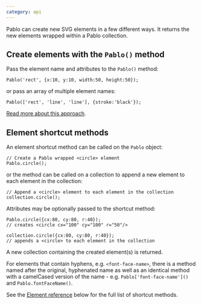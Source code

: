 ```yaml
---
category: api
---
```


Pablo can create new SVG elements in a few different ways. It returns the new elements wrapped within a Pablo collection.


## Create elements with the `Pablo()` method

Pass the element name and attributes to the `Pablo()` method:

	Pablo('rect', {x:10, y:10, width:50, height:50});

or pass an array of multiple element names:

	Pablo(['rect', 'line', 'line'], {stroke:'black'});

[Read more about this approach](/api/pablo/#pablo-05).


## Element shortcut methods

An element shortcut method can be called on the `Pablo` object:

	// Create a Pablo wrapped <circle> element
	Pablo.circle();

or the method can be called on a collection to append a new element to each element in the collection:

	// Append a <circle> element to each element in the collection
	collection.circle();


Attributes may be optionally passed to the shortcut method:

	Pablo.circle({cx:80, cy:80, r:40});
	// creates <circle cx="100" cy="100" r="50"/>

	collection.circle({cx:80, cy:80, r:40});
	// appends a <circle> to each element in the collection

A new collection containing the created element(s) is returned.

For elements that contain hyphens, e.g. `<font-face-name>`, there is a method named after the original, hyphenated name as well as an identical method with a camelCased version of the name - e.g. `Pablo['font-face-name']()` and `Pablo.fontFaceName()`.

See the [Element reference](/api/#element-reference) below for the full list of shortcut methods.
